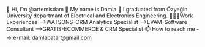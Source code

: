 👋 Hi, I’m @artemisdam
👸 My name is Damla
👀 I graduated from Özyeğin University departmant of Electrical and Electronics Engineering.
💼👩‍💻Work Experiences 
-->WATSONS-CRM Analytics Specialist
-->EVAM-Software Consultant
-->GRATIS-ECOMMERCE & CRM Specialist
📫 How to reach me --> e-mail: damlapatar@gmail.com

<!---
artemisdam/artemisdam is a ✨ special ✨ repository because its `README.md` (this file) appears on your GitHub profile.
You can click the Preview link to take a look at your changes.
--->
